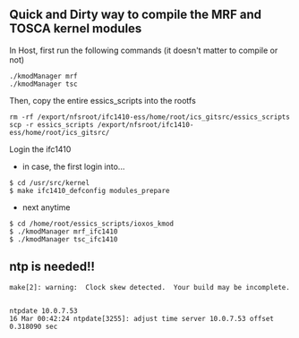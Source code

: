 ## Quick and Dirty way to compile the MRF and TOSCA kernel modules


In Host, first run the following commands (it doesn't matter to compile or not)

```
./kmodManager mrf
./kmodManager tsc
```

Then, copy the entire essics_scripts into the rootfs 


```
rm -rf /export/nfsroot/ifc1410-ess/home/root/ics_gitsrc/essics_scripts
scp -r essics_scripts /export/nfsroot/ifc1410-ess/home/root/ics_gitsrc/

```

Login the ifc1410

* in case, the first login into...

```
$ cd /usr/src/kernel
$ make ifc1410_defconfig modules_prepare
```
* next anytime

```
$ cd /home/root/essics_scripts/ioxos_kmod
$ ./kmodManager mrf_ifc1410
$ ./kmodManager tsc_ifc1410

```

## ntp is needed!!

```
make[2]: warning:  Clock skew detected.  Your build may be incomplete.


ntpdate 10.0.7.53 
16 Mar 00:42:24 ntpdate[3255]: adjust time server 10.0.7.53 offset 0.318090 sec
```


